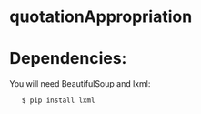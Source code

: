 # quotationAppropriation

# Dependencies:
  You will need BeautifulSoup and lxml:
```$ pip install beautifulsoup4
   $ pip install lxml
   ```
